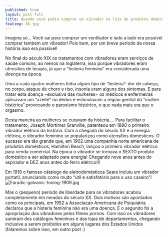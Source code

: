 ```yaml
---
published: true
layout: post-full
title: Quando você podia comprar um vibrador na loja de produtos domésticos
featimg: 16.jpg
---
```


Imagina só… Você sai para comprar um ventilador e lado a lado era possível comprar também um vibrador! Pois bem, por um breve período da nossa história isso era possível!

No final do século XIX os tratamentos com vibradores eram serviços de saúde comuns, ao menos na Inglaterra, isso porque vibradores eram utensílios de terapia, já que a “histeria feminina” era considerada uma doença na época.

Uma a cada quatro mulheres tinha algum tipo de “histeria”: dor de cabeça, no corpo, ataque de choro e riso, insonia eram alguns dos sintomas. E para tratar esta doença ~exclusiva das mulheres~ os médicos e enfermeiras aplicavam um “azeite” no dedos e estimulavam a região genital da “mulher histérica” provocando o paroxismo histérico, o que nada mais era que o orgasmo.

Desta maneira as mulheres se curavam da histeria…. Para facilitar o tratamento, Joseph Mortimer Granville, patenteou em 1880 o primeiro vibrador elétrico da história. Com a chegada do seculo XX e a energia elétrica, o vibrador feminino se popularizou como utensílios domésticos. O sucesso era tão grande que, em 1902 uma companhia norte americana de produtos domésticos, Hamilton Beach, lançou o primeiro vibrador elétrico para venda comercial. Na época o vibrador se tornava o SEXTO produto doméstico a ser adaptado para energia! Chegando nove anos antes do aspirador e DEZ anos antes do ferro elétrico!!!


Em 1918 o famoso cátalogo de eletrodomésticos Sears incluiu um vibrador portatil, anunciando como muito “útil e satisfatório para o uso caseiro”!
![Faradic-galvanic-toning-1909.jpg]({{site.baseurl}}/media/Faradic-galvanic-toning-1909.jpg)


Mas o (pequeno) período de liberdade para os vibradores acabou completamente em meados do século XX. Dois motivos são apontados como os principais, em 1952 a Associaçao Americana de Psiquiatria declarou que a histeria feminina não era uma doença. E o segundo foi a apropriação dos vibradores pelos filmes pornos. Com isso os vibradores sumiram dos catálogos femininos e das lojas de departamentos, chegando inclusive a serem proibidos em alguns lugares dos Estados Unidos (falaremos sobre isso, em outro post :)
